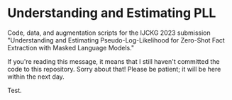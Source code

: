 # Understanding and Estimating PLL
Code, data, and augmentation scripts for the IJCKG 2023 submission "Understanding and Estimating Pseudo-Log-Likelihood for Zero-Shot Fact Extraction with Masked Language Models."

If you're reading this message, it means that I still haven't committed the code to this repository.
Sorry about that!
Please be patient; it will be here within the next day.

Test.

